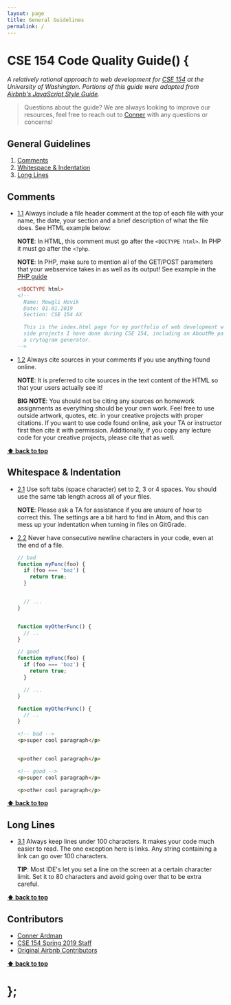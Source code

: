 ```yaml
---
layout: page
title: General Guidelines
permalink: /
---
```


# CSE 154 Code Quality Guide() {

*A relatively rational approach to web development for [CSE 154](https://cs.washington.edu/154) at the University of Washington. Portions of this guide were adapted from [Airbnb's JavaScript Style Guide](https://github.com/airbnb/javascript).*

> Questions about the guide? We are always looking to improve our resources, feel free to reach out to [Conner](mailto:ardmanc@uw.edu) with any questions or concerns!

## General Guidelines

  1. [Comments](#comments)
  1. [Whitespace & Indentation](#whitespace--indentation)
  1. [Long Lines](#long-lines)

## Comments

  <a name="comments-header"></a><a name="1.1"></a>
  - [1.1](#comments-header) Always include a file header comment at the top of each file with your name, the date, your section and a brief description of what the file does. See HTML example below:

    **NOTE**: In HTML, this comment must go after the `<DOCTYPE html>`. In PHP it must go after the `<?php`.

    **NOTE**: In PHP, make sure to mention all of the GET/POST parameters that your webservice takes in as well as its output! See example in the [PHP guide](php/#comments-header)

    ```html
    <!DOCTYPE html>
    <!--
      Name: Mowgli Hovik
      Date: 01.01.2019
      Section: CSE 154 AX

      This is the index.html page for my portfolio of web development work. It includes links to
      side projects I have done during CSE 154, including an AboutMe page, a blog template, and
      a crytogram generator.
    -->
    ```

  <a name="comments-sources"></a><a name="1.2"></a>
  - [1.2](#comments-sources) Always cite sources in your comments if you use anything found online.

    **NOTE**: It is preferred to cite sources in the text content of the HTML so that your users actually see it!

    **BIG NOTE**: You should not be citing any sources on homework assignments as everything should be
    your own work. Feel free to use outside artwork, quotes, etc. in your creative projects with proper citations.
    If you want to use code found online, ask your TA or instructor first then cite it with permission. Additionally, if you copy
    any lecture code for your creative projects, please cite that as well.

**[⬆ back to top](#table-of-contents)**

## Whitespace & Indentation

  <a name="whitespace-spaces"></a><a name="2.1"></a>
  - [2.1](#whitespace-spaces) Use soft tabs (space character) set to 2, 3 or 4 spaces. You should use the same tab length across all of your files.

    **NOTE**: Please ask a TA for assistance if you are unsure of how to correct this. The settings are a bit hard to find in Atom, and this can mess up your indentation when turning in files on GitGrade.

  <a name="whitespace-newline-at-end"></a><a name="2.2"></a>
  - [2.2](#whitespace-newline-at-end) Never have consecutive newline characters in your code, even at the end of a file.

    ```javascript
    // bad
    function myFunc(foo) {
      if (foo === 'baz') {
        return true;
      }


      // ...
    }


    function myOtherFunc() {
      // ..
    }
    ```

    ```javascript
    // good
    function myFunc(foo) {
      if (foo === 'baz') {
        return true;
      }

      // ...
    }

    function myOtherFunc() {
      // ..
    }
    ```

    ```html
    <!-- bad -->
    <p>super cool paragraph</p>


    <p>other cool paragraph</p>
    ```

    ```html
    <!-- good -->
    <p>super cool paragraph</p>

    <p>other cool paragraph</p>
    ```

**[⬆ back to top](#table-of-contents)**

## Long Lines

  <a name="short-lines"></a><a name="3.1"></a>
  - [3.1](#short-lines) Always keep lines under 100 characters. It makes your code much easier to read. The one exception here is links. Any string containing a link can go over 100 characters.

    **TIP**: Most IDE's let you set a line on the screen at a certain character limit. Set it to 80 characters and avoid going over that to be extra careful.

**[⬆ back to top](#table-of-contents)**

## Contributors
  - [Conner Ardman](mailto:ardmanc@uw.edu)
  - [CSE 154 Spring 2019 Staff](https://courses.cs.washington.edu/courses/cse154/19sp/)
  - [Original Airbnb Contributors](https://github.com/airbnb/javascript/graphs/contributors)

**[⬆ back to top](#table-of-contents)**

# };
